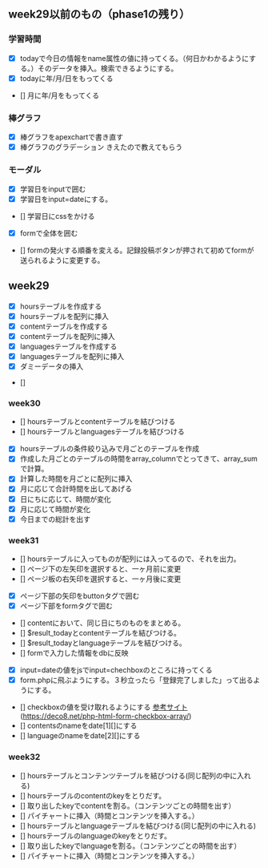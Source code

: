 <!-- # posse課題進捗

## week13
### トップページ
- [x] 上部にPOSSEロゴ、4th weekを表示出来ましたか？"
- [x] "上部に「記録・投稿」ボタンを表示出来ましたか？
- [x] 学習時間（当日、月合計、全体合計）を表示出来ましたか？
- [x] 下部2020年10月を表示出来ましたか？
- [x] グラフを除いた全体的な見た目は見本サイトと同じになっていますか？				
- [x] 「記録・投稿」ボタンを押下時、モーダルが表示されますか？				
#### トップページの画像
(https://user-images.githubusercontent.com/107235222/197480725-88654e24-d5ab-4653-aae2-9d36fd0ec7b4.png)

### モーダル
- [x] 学習日欄をクリックするとカレンダーが表示されますか？"				
- [x] カレンダーの日付をクリックするとテキストボックスに反映されるようになっていますか？				
- [x] 学習コンテンツ、学習言語、学習時間、Twitter用コメントを表示出来ましたか？				
- [x] Twitterにシェアするボタンを表示出来ましたか？				
- [x] 「記録・投稿」ボタンを表示出来ましたか？				
- [x] 上部の❌ボタンをクリックするとモーダルを閉じるように出来ましたか？				
- [x] 「記録・投稿」ボタン押下時、ローディング画面が表示されるように出来ましたか？				
- [ ] 全体的な見た目は見本サイトと同じになっていますか？				
#### モーダルの画像
(https://user-images.githubusercontent.com/107235222/197481580-7b730091-7b01-415f-b75a-6b6642182f24.png)

## week14
### 棒グラフ
- [x] y軸に0h、2h、4h、6h、8hを表示出来ましたか？ "				
- [x] "x軸に2、4、6、8......30を表示出来ましたか？
- [x] 2h、4h、6h、8h右に横線が表示されないように出来ましたか？				
- [x] グラフ線を青色に出来ましたか？				
- [ ] 全体的な見た目は見本サイトと同じになっていますか？				

### 円グラフ（学習言語）
- [ ] ドーナツ型（中央を穴あき）に出来ましたか？"				
- [ ] ドーナツ型（中央を穴あき）に出来ましたか？				
- [ ] 円グラフの項目に%表示を出来ましたか？				
- [ ] 全体的な見た目は見本サイトと同じになっていますか？				
- [ ] "円グラフ（学習コンテンツ）
- [ ] ドーナツ型（中央を穴あき）に出来ましたか？"				
- [ ] 円グラフの項目毎に色を指定できましたか？				
- [ ] 円グラフの項目に%表示を出来ましたか？				
- [ ] 全体的な見た目は見本サイトと同じになっていますか？				

## week15
### Twitterにシェアする
- [x]「Twitterにシェアする」をチェックし、「記録・投稿」ボタン押下時にTwitter画面が表示されますか？"	
- [x] Twitter画面に「Twitter用コメント」欄の内容が反映されるように出来ましたか？				
### ローディング画面
- [x] ローディング中なことを表現する円を表示出来ましたか？"				
- [x] 3秒程度経過したら「記録・投稿 完了しました」が表示されるように出来ましたか？				
- [x] 全体的な見た目は見本サイトと同じになっていますか？				 -->


<!-- phase2 -->
## week29以前のもの（phase1の残り）
### 学習時間
- [x] todayで今日の情報をname属性の値に持ってくる。（何日かわかるようにする。）そのデータを挿入。検索できるようにする。
- [x] todayに年/月/日をもってくる
- [] 月に年/月をもってくる
### 棒グラフ
- [x] 棒グラフをapexchartで書き直す
- [x] 棒グラフのグラデーション
きえたので教えてもらう
### モーダル
- [x] 学習日をinputで囲む
- [x] 学習日をinput=dateにする。
- [] 学習日にcssをかける
- [x] formで全体を囲む
- [] formの発火する順番を変える。記録投稿ボタンが押されて初めてformが送られるように変更する。


## week29
- [x] hoursテーブルを作成する
- [x] hoursテーブルを配列に挿入
- [x] contentテーブルを作成する
- [x] contentテーブルを配列に挿入
- [x] languagesテーブルを作成する
- [x] languagesテーブルを配列に挿入
- [x] ダミーデータの挿入
- []

### week30
- [] hoursテーブルとcontentテーブルを結びつける
- [] hoursテーブルとlanguagesテーブルを結びつける
- [x] hoursテーブルの条件絞り込みで月ごとのテーブルを作成
- [x] 作成した月ごとのテーブルの時間をarray_columnでとってきて、array_sumで計算。
- [x] 計算した時間を月ごとに配列に挿入
- [x] 月に応じて合計時間を出してあげる
- [x] 日にちに応じて、時間が変化
- [x] 月に応じて時間が変化
- [x] 今日までの総計を出す

### week31
- [] hoursテーブルに入ってものが配列には入ってるので、それを出力。
- [] ページ下の左矢印を選択すると、一ヶ月前に変更
- [] ページ板の右矢印を選択すると、一ヶ月後に変更
- [x] ページ下部の矢印をbuttonタグで囲む
- [x] ページ下部をformタグで囲む
- [] contentにおいて、同じ日にちのものをまとめる。
- [] $result_todayとcontentテーブルを結びつける。
- [] $result_todayとlanguageテーブルを結びつける。
- [] formで入力した情報をdbに反映
- [x] input=dateの値をjsでinput=chechboxのところに持ってくる
- [x] form.phpに飛ぶようにする。３秒立ったら「登録完了しました」って出るようにする。
- [] checkboxの値を受け取れるようにする [参考サイト](https://qiita.com/4cres/items/26154314959dcccbfd34)(https://deco8.net/php-html-form-checkbox-array/)
- [] contentsのnameをdate[1][]にする
- [] languageのnameをdate[2][]にする



### week32
- [] hoursテーブルとコンテンツテーブルを結びつける(同じ配列の中に入れる)
- [] hoursテーブルのcontentのkeyをとりだす。
- [] 取り出したkeyでcontentを割る。（コンテンツごとの時間を出す）
- [] パイチャートに挿入（時間とコンテンツを挿入する。）
- [] hoursテーブルとlanguageテーブルを結びつける(同じ配列の中に入れる)
- [] hoursテーブルのlanguageのkeyをとりだす。
- [] 取り出したkeyでlanguageを割る。（コンテンツごとの時間を出す）
- [] パイチャートに挿入（時間とコンテンツを挿入する。）